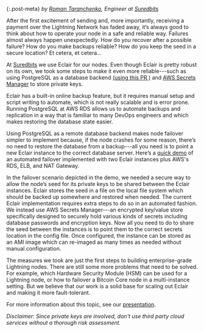 {:.post-meta}
*by [Roman Taranchenko][], Engineer at [Suredbits][]*

After the first excitement of sending and, more importantly, receiving a
payment over the Lightning Network has faded away, it’s always good to
think about how to operate your node in a safe and reliable way.
Failures almost always happen unexpectedly. How do you recover after a
possible failure? How do you make backups reliable? How do you keep the
seed in a secure location? Et cetera, et cetera…

At [Suredbits][] we use Eclair for our nodes. Even though Eclair is
pretty robust on its own, we took some steps to make it even more
reliable---such as using PostgreSQL as a database backend [(using this PR
)][db pr] and [AWS Secrets Manager][] to
store private keys.

Eclair has a built-in online backup feature, but it requires manual
setup and script writing to automate, which is not really scalable and
is error prone. Running PostgreSQL at AWS RDS allows us to automate
backups and replication in a way that is familiar to many DevOps engineers
and which makes restoring the database state easier.

Using PostgreSQL as a remote database backend makes node failover
simpler to implement because, if the node crashes for some reason,
there’s no need to restore the database from a backup---all you need is
to point a new Eclair instance to the correct database server. Here’s a
[quick demo][failover demo] of an automated failover implemented with two Eclair
instances plus AWS's RDS, ELB, and NAT Gateway.

In the failover scenario depicted in the demo, we needed a secure way to
allow the node’s seed for its private keys to be shared between the Eclair instances. Eclair
stores the seed in a file on the local file system which should be
backed up somewhere and restored when needed. The current Eclair implementation
requires extra steps to do so in an automated fashion.  We instead use AWS Secrets
Manager---an encrypted key/value store specifically designed to securely hold
various kinds of secrets including database passwords and encryption
keys. Now all you need to do to share the seed between the instances is to
point them to the correct secrets location in the config file. Once
configured, the instance can be stored as an AMI image which can re-imaged as
many times as needed without manual configuration.

The measures we took are just the first steps to building
enterprise-grade Lightning nodes. There are still some more problems
that need to be solved. For example, which Hardware Security Module
(HSM) can be used for a Lightning node, or how to failover a Bitcoin
Core node in a multi-instance setting. But we believe that our work is a
solid base for scaling out Eclair and making it more fault-tolerant.

For more information about this topic, see our [presentation][enterprise ln vid].

*Disclaimer: Since private keys are involved, don't use third party cloud
services without a thorough risk assessment.*

[Roman Taranchenko]: https://github.com/rorp
[suredbits]: https://suredbits.com
[db pr]: https://github.com/ACINQ/eclair/pull/1249
[aws secrets manager]: https://github.com/rorp/eclair/tree/aws_secretsmanager
[failover demo]: https://youtu.be/L2DtolwS8ew
[enterprise ln vid]: https://www.youtube.com/watch?v=tbwy9mJIrZE
